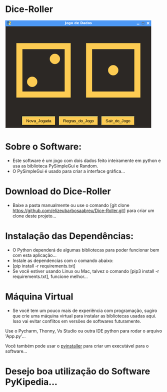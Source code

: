 # Dice-Roller
<img src="images/image.png" />

# Sobre o Software:

* Este software é um jogo com dois dados feito inteiramente em python e usa as biblioteca PySimpleGui e Random.
* O PySimpleGui é usado para criar a interface gráfica...

# Download do Dice-Roller
* Baixe a pasta manualmente ou use o comando [git clone https://github.com/elizeubarbosaabreu/Dice-Roller.git] para criar um clone deste projeto...

# Instalação das Dependências:

* O Python dependerá de algumas bibliotecas para poder funcionar bem com esta aplicação...
* Instale as dependencias com o comando abaixo:
* [pip install -r requirements.txt]
* Se você estiver usando Linux ou Mac, talvez o comando [pip3 install -r requirements.txt], funcione melhor...

# Máquina Virtual
* Se você tem um pouco mais de experiência com programação, sugiro que crie uma máquina virtual para instalar as bibliotecas usadas aqui. Isso vai evitar conflitos em versões de softwares futuramente.

Use o Pycharm, Thonny, Vs Studio ou outra IDE python para rodar o arquivo 'App.py'...

Você também pode usar o <a href="https://www.pyinstaller.org/">pyinstaller</a> para criar um executável para o software...

# Desejo boa utilização do Software PyKipedia...